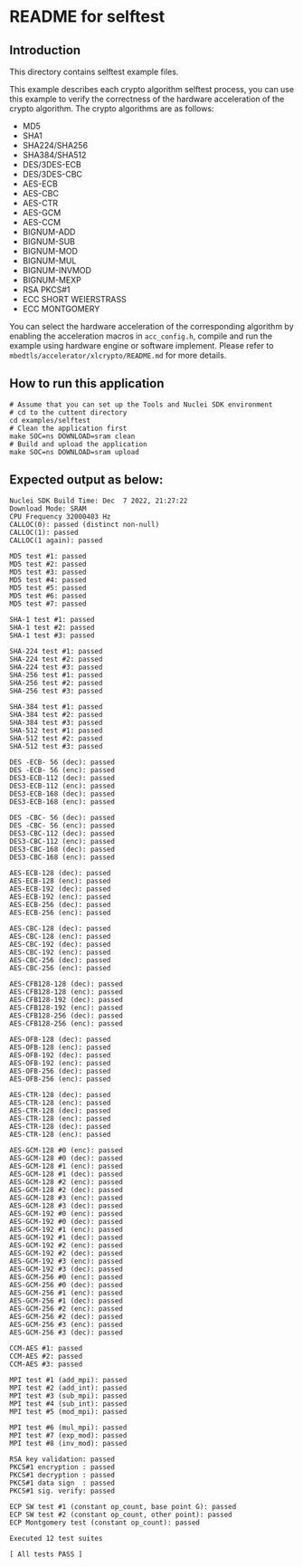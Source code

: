 # README for selftest

## Introduction

This directory contains selftest example files.

This example describes each crypto algorithm selftest process, you can use this example to verify the correctness of the hardware acceleration of the crypto algorithm. The crypto algorithms are as follows:

- MD5
- SHA1
- SHA224/SHA256
- SHA384/SHA512
- DES/3DES-ECB
- DES/3DES-CBC
- AES-ECB
- AES-CBC
- AES-CTR
- AES-GCM
- AES-CCM
- BIGNUM-ADD
- BIGNUM-SUB
- BIGNUM-MOD
- BIGNUM-MUL
- BIGNUM-INVMOD
- BIGNUM-MEXP
- RSA PKCS#1
- ECC SHORT WEIERSTRASS
- ECC MONTGOMERY

You can select the hardware acceleration of the corresponding algorithm by enabling the acceleration macros in `acc_config.h`, compile and run the example using hardware engine or software implement. Please refer to `mbedtls/accelerator/xlcrypto/README.md` for more details.

## How to run this application

    # Assume that you can set up the Tools and Nuclei SDK environment
    # cd to the cuttent directory
    cd examples/selftest
    # Clean the application first
    make SOC=ns DOWNLOAD=sram clean
    # Build and upload the application
    make SOC=ns DOWNLOAD=sram upload

## Expected output as below:

    Nuclei SDK Build Time: Dec  7 2022, 21:27:22
    Download Mode: SRAM
    CPU Frequency 32000403 Hz
    CALLOC(0): passed (distinct non-null)
    CALLOC(1): passed
    CALLOC(1 again): passed

    MD5 test #1: passed
    MD5 test #2: passed
    MD5 test #3: passed
    MD5 test #4: passed
    MD5 test #5: passed
    MD5 test #6: passed
    MD5 test #7: passed

    SHA-1 test #1: passed
    SHA-1 test #2: passed
    SHA-1 test #3: passed

    SHA-224 test #1: passed
    SHA-224 test #2: passed
    SHA-224 test #3: passed
    SHA-256 test #1: passed
    SHA-256 test #2: passed
    SHA-256 test #3: passed

    SHA-384 test #1: passed
    SHA-384 test #2: passed
    SHA-384 test #3: passed
    SHA-512 test #1: passed
    SHA-512 test #2: passed
    SHA-512 test #3: passed

    DES -ECB- 56 (dec): passed
    DES -ECB- 56 (enc): passed
    DES3-ECB-112 (dec): passed
    DES3-ECB-112 (enc): passed
    DES3-ECB-168 (dec): passed
    DES3-ECB-168 (enc): passed

    DES -CBC- 56 (dec): passed
    DES -CBC- 56 (enc): passed
    DES3-CBC-112 (dec): passed
    DES3-CBC-112 (enc): passed
    DES3-CBC-168 (dec): passed
    DES3-CBC-168 (enc): passed

    AES-ECB-128 (dec): passed
    AES-ECB-128 (enc): passed
    AES-ECB-192 (dec): passed
    AES-ECB-192 (enc): passed
    AES-ECB-256 (dec): passed
    AES-ECB-256 (enc): passed

    AES-CBC-128 (dec): passed
    AES-CBC-128 (enc): passed
    AES-CBC-192 (dec): passed
    AES-CBC-192 (enc): passed
    AES-CBC-256 (dec): passed
    AES-CBC-256 (enc): passed

    AES-CFB128-128 (dec): passed
    AES-CFB128-128 (enc): passed
    AES-CFB128-192 (dec): passed
    AES-CFB128-192 (enc): passed
    AES-CFB128-256 (dec): passed
    AES-CFB128-256 (enc): passed

    AES-OFB-128 (dec): passed
    AES-OFB-128 (enc): passed
    AES-OFB-192 (dec): passed
    AES-OFB-192 (enc): passed
    AES-OFB-256 (dec): passed
    AES-OFB-256 (enc): passed

    AES-CTR-128 (dec): passed
    AES-CTR-128 (enc): passed
    AES-CTR-128 (dec): passed
    AES-CTR-128 (enc): passed
    AES-CTR-128 (dec): passed
    AES-CTR-128 (enc): passed

    AES-GCM-128 #0 (enc): passed
    AES-GCM-128 #0 (dec): passed
    AES-GCM-128 #1 (enc): passed
    AES-GCM-128 #1 (dec): passed
    AES-GCM-128 #2 (enc): passed
    AES-GCM-128 #2 (dec): passed
    AES-GCM-128 #3 (enc): passed
    AES-GCM-128 #3 (dec): passed
    AES-GCM-192 #0 (enc): passed
    AES-GCM-192 #0 (dec): passed
    AES-GCM-192 #1 (enc): passed
    AES-GCM-192 #1 (dec): passed
    AES-GCM-192 #2 (enc): passed
    AES-GCM-192 #2 (dec): passed
    AES-GCM-192 #3 (enc): passed
    AES-GCM-192 #3 (dec): passed
    AES-GCM-256 #0 (enc): passed
    AES-GCM-256 #0 (dec): passed
    AES-GCM-256 #1 (enc): passed
    AES-GCM-256 #1 (dec): passed
    AES-GCM-256 #2 (enc): passed
    AES-GCM-256 #2 (dec): passed
    AES-GCM-256 #3 (enc): passed
    AES-GCM-256 #3 (dec): passed

    CCM-AES #1: passed
    CCM-AES #2: passed
    CCM-AES #3: passed

    MPI test #1 (add_mpi): passed
    MPI test #2 (add_int): passed
    MPI test #3 (sub_mpi): passed
    MPI test #4 (sub_int): passed
    MPI test #5 (mod_mpi): passed

    MPI test #6 (mul_mpi): passed
    MPI test #7 (exp_mod): passed
    MPI test #8 (inv_mod): passed

    RSA key validation: passed
    PKCS#1 encryption : passed
    PKCS#1 decryption : passed
    PKCS#1 data sign  : passed
    PKCS#1 sig. verify: passed

    ECP SW test #1 (constant op_count, base point G): passed
    ECP SW test #2 (constant op_count, other point): passed
    ECP Montgomery test (constant op_count): passed

    Executed 12 test suites

    [ All tests PASS ]